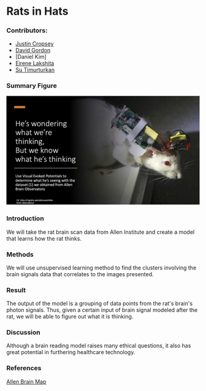 # Rats in Hats
### Contributors:
* [Justin Cropsey](https://github.com/jcropsey-gatech)
* [David Gordon](https://github.com/DavidCGordon)
* [Daniel Kim]
* [Eirene Lakshita](https://github.com/eirenelakshita)
* [Su Timurturkan](https://github.com/sutimurturkan)

### Summary Figure
![Project Infographic](/media/Rats_with_Hats_Project_Poster.jpg)

### Introduction
We will take the rat brain scan data from Allen Institute and create a model that learns how the rat thinks.

### Methods
We will use unsupervised learning method to find the clusters involving the brain signals data that correlates to the images presented.

### Result
The output of the model is a grouping of data points from the rat's brain's photon signals. Thus, given a certain input of brain signal modeled after the rat, we will be able to figure out what it is thinking.

### Discussion
Although a brain reading model raises many ethical questions, it also has great potential in furthering healthcare technology.

### References
[Allen Brain Map](https://portal.brain-map.org/explore/circuits/visual-coding-neuropixels)